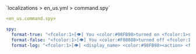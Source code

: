 <!--@include: @/parts/module/command/_spy.md#title-->
<!--@include: @/parts/words.md#path--> `localizations > en_us.yml > command.spy`

<!--@include: @/parts/module/command/_spy.md#explanation-->

<!--@include: @/parts/words.md#edit-->
```yaml
<en_us.command.spy>
```

<!--@include: @/parts/words.md#default-->
```yaml
spy:
  format-true: "<fcolor:1>[👁] You <color:#98FB98>turned on <fcolor:1>spy mode"
  format-false: "<fcolor:1>[👁] You <color:#F08080>turned off <fcolor:1>spy mode"
  format-log: "<fcolor:1>[👁] <display_name> <color:#98FB98><action> <fcolor:1>→ <fcolor:2><message>"
```

<!--@include: @/parts/module/command/_spy.md#parameters-->
<!--@include: @/parts/module/command/_spy.md#localization-->